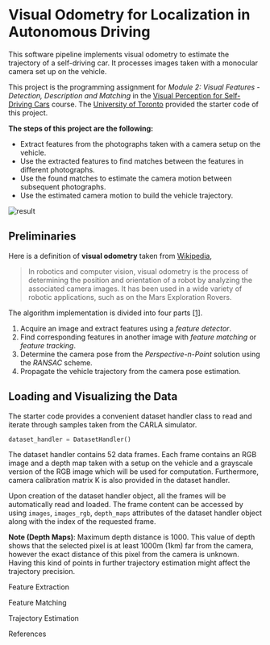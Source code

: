 # Visual Odometry for Localization in Autonomous Driving

This software pipeline implements visual odometry to estimate the trajectory of a self-driving car. It processes images taken with a monocular camera set up on the vehicle.

This project is the programming assignment for *Module 2: Visual Features - Detection, Description and Matching* in the [Visual Perception for Self-Driving Cars](https://www.coursera.org/learn/visual-perception-self-driving-cars?) course. The [University of Toronto](https://www.utoronto.ca/) provided the starter code of this project.

**The steps of this project are the following:**

- Extract features from the photographs taken with a camera setup on the vehicle.
- Use the extracted features to find matches between the features in different photographs.
- Use the found matches to estimate the camera motion between subsequent photographs.
- Use the estimated camera motion to build the vehicle trajectory.

![result](output/visual-odometry.gif)

## Preliminaries

Here is a definition of **visual odometry** taken from [Wikipedia](https://en.wikipedia.org/wiki/Visual_odometry),

> In robotics and computer vision, visual odometry is the process of determining the position and orientation of a robot by analyzing the associated camera images. It has been used in a wide variety of robotic applications, such as on the Mars Exploration Rovers.

The algorithm implementation is divided into four parts [[1]](http://publications.lib.chalmers.se/records/fulltext/246134/246134.pdf).

1. Acquire an image and extract features using a *feature detector*.
2. Find corresponding features in another image with *feature matching* or *feature tracking*.
3. Determine the camera pose from the *Perspective-n-Point* solution using the *RANSAC* scheme.
4. Propagate the vehicle trajectory from the camera pose estimation.

## Loading and Visualizing the Data

The starter code provides a convenient dataset handler class to read and iterate through samples taken from the CARLA simulator.

```python
dataset_handler = DatasetHandler()
```

The dataset handler contains 52 data frames. Each frame contains an RGB image and a depth map taken with a setup on the vehicle and a grayscale version of the RGB image which will be used for computation. Furthermore, camera calibration matrix K is also provided in the dataset handler.

Upon creation of the dataset handler object, all the frames will be automatically read and loaded. The frame content can be accessed by using `images`, `images_rgb`, `depth_maps` attributes of the dataset handler object along with the index of the requested frame.

**Note (Depth Maps)**: Maximum depth distance is 1000. This value of depth shows that the selected pixel is at least 1000m (1km) far from the camera, however the exact distance of this pixel from the camera is unknown. Having this kind of points in further trajectory estimation might affect the trajectory precision.

Feature Extraction

Feature Matching

Trajectory Estimation

References

